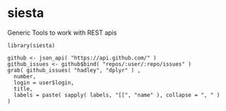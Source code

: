 siesta
======

Generic Tools to work with REST apis

```
library(siesta) 

github <- json_api( "https://api.github.com/" )
github_issues <- github$bind( "repos/:user/:repo/issues" )
grab( github_issues( "hadley", "dplyr" ) , 
  number, 
  login = user$login, 
  title,
  labels = paste( sapply( labels, "[[", "name" ), collapse = ", " )
)
```

